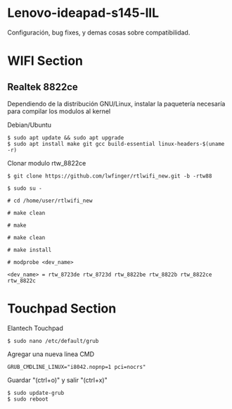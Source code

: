 # Lenovo-ideapad-s145-llL
Configuración, bug fixes, y demas cosas sobre compatibilidad.

# WIFI Section 

## Realtek 8822ce
Dependiendo de la distribución GNU/Linux, instalar la paquetería necesaría para compilar los modulos al kernel

Debian/Ubuntu
```
$ sudo apt update && sudo apt upgrade
$ sudo apt install make git gcc build-essential linux-headers-$(uname -r)
```
Clonar modulo rtw_8822ce
```
$ git clone https://github.com/lwfinger/rtlwifi_new.git -b -rtw88

$ sudo su -

# cd /home/user/rtlwifi_new

# make clean

# make 

# make clean

# make install

# modprobe <dev_name>

<dev_name> = rtw_8723de rtw_8723d rtw_8822be rtw_8822b rtw_8822ce rtw_8822c
```
# Touchpad Section
Elantech Touchpad
```
$ sudo nano /etc/default/grub
```
Agregar una nueva linea CMD
```
GRUB_CMDLINE_LINUX="i8042.nopnp=1 pci=nocrs"
```
Guardar "(ctrl+o)" y salir "(ctrl+x)"
```
$ sudo update-grub
$ sudo reboot
```
